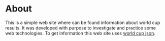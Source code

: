 About
=====================================
This is a simple web site where can be found information about world cup results. It was developed with purpose to investigate and practice some web technologies. To get information this web site uses [world cup json](https://github.com/estiens/world_cup_json).

